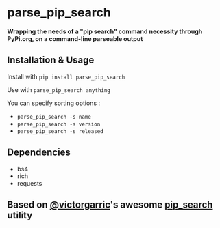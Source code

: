 # parse_pip_search

__Wrapping the needs of a "pip search" command necessity through PyPi.org, on a command-line parseable output__

## Installation & Usage
Install with `pip install parse_pip_search`

Use with `parse_pip_search anything`

You can specify sorting options : 
- `parse_pip_search -s name`
- `parse_pip_search -s version`
- `parse_pip_search -s released`


## Dependencies
* bs4
* rich
* requests

## Based on [@victorgarric](https://github.com/victorgarric)'s awesome [pip_search](https://github.com/victorgarric/pip_search) utility